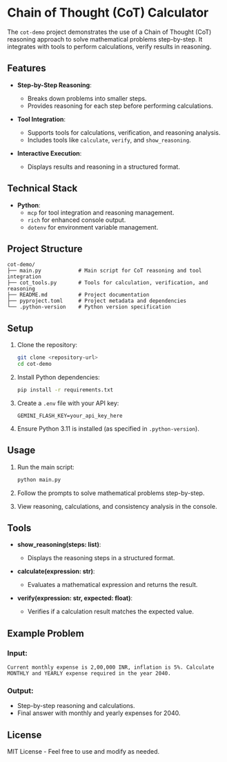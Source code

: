 # Chain of Thought (CoT) Calculator

The `cot-demo` project demonstrates the use of a Chain of Thought (CoT) reasoning approach to solve mathematical problems step-by-step. It integrates with tools to perform calculations, verify results in reasoning.

## Features

- **Step-by-Step Reasoning**:
  - Breaks down problems into smaller steps.
  - Provides reasoning for each step before performing calculations.

- **Tool Integration**:
  - Supports tools for calculations, verification, and reasoning analysis.
  - Includes tools like `calculate`, `verify`, and `show_reasoning`.

- **Interactive Execution**:
  - Displays results and reasoning in a structured format.

## Technical Stack

- **Python**:
  - `mcp` for tool integration and reasoning management.
  - `rich` for enhanced console output.
  - `dotenv` for environment variable management.

## Project Structure

```
cot-demo/
├── main.py            # Main script for CoT reasoning and tool integration
├── cot_tools.py       # Tools for calculation, verification, and reasoning
├── README.md          # Project documentation
├── pyproject.toml     # Project metadata and dependencies
└── .python-version    # Python version specification
```

## Setup

1. Clone the repository:
   ```bash
   git clone <repository-url>
   cd cot-demo
   ```

2. Install Python dependencies:
   ```bash
   pip install -r requirements.txt
   ```

3. Create a `.env` file with your API key:
   ```
   GEMINI_FLASH_KEY=your_api_key_here
   ```

4. Ensure Python 3.11 is installed (as specified in `.python-version`).

## Usage

1. Run the main script:
   ```bash
   python main.py
   ```

2. Follow the prompts to solve mathematical problems step-by-step.

3. View reasoning, calculations, and consistency analysis in the console.

## Tools

- **show_reasoning(steps: list)**:
  - Displays the reasoning steps in a structured format.

- **calculate(expression: str)**:
  - Evaluates a mathematical expression and returns the result.

- **verify(expression: str, expected: float)**:
  - Verifies if a calculation result matches the expected value.

## Example Problem

### Input:
```
Current monthly expense is 2,00,000 INR, inflation is 5%. Calculate MONTHLY and YEARLY expense required in the year 2040.
```

### Output:
- Step-by-step reasoning and calculations.
- Final answer with monthly and yearly expenses for 2040.

## License

MIT License - Feel free to use and modify as needed.
